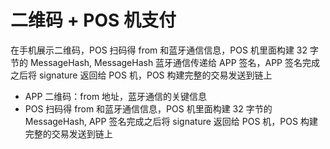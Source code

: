 # 二维码 + POS 机支付

在手机展示二维码，POS 扫码得 from 和蓝牙通信信息，POS 机里面构建 32 字节的 MessageHash, MessageHash  蓝牙通信传递给 APP 签名，APP 签名完成之后将 signature 返回给 POS 机，POS 构建完整的交易发送到链上
- APP 二维码：from 地址，蓝牙通信的关键信息
- POS 扫码得 from 和蓝牙通信信息，POS 机里面构建 32 字节的 MessageHash, APP 签名完成之后将 signature 返回给 POS 机，POS 构建完整的交易发送到链上